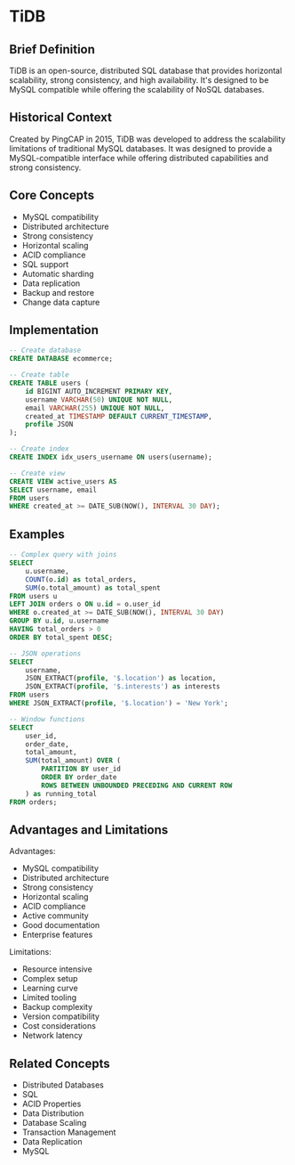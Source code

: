 # TiDB

## Brief Definition
TiDB is an open-source, distributed SQL database that provides horizontal scalability, strong consistency, and high availability. It's designed to be MySQL compatible while offering the scalability of NoSQL databases.

## Historical Context
Created by PingCAP in 2015, TiDB was developed to address the scalability limitations of traditional MySQL databases. It was designed to provide a MySQL-compatible interface while offering distributed capabilities and strong consistency.

## Core Concepts
- MySQL compatibility
- Distributed architecture
- Strong consistency
- Horizontal scaling
- ACID compliance
- SQL support
- Automatic sharding
- Data replication
- Backup and restore
- Change data capture

## Implementation
```sql
-- Create database
CREATE DATABASE ecommerce;

-- Create table
CREATE TABLE users (
    id BIGINT AUTO_INCREMENT PRIMARY KEY,
    username VARCHAR(50) UNIQUE NOT NULL,
    email VARCHAR(255) UNIQUE NOT NULL,
    created_at TIMESTAMP DEFAULT CURRENT_TIMESTAMP,
    profile JSON
);

-- Create index
CREATE INDEX idx_users_username ON users(username);

-- Create view
CREATE VIEW active_users AS
SELECT username, email
FROM users
WHERE created_at >= DATE_SUB(NOW(), INTERVAL 30 DAY);
```

## Examples
```sql
-- Complex query with joins
SELECT 
    u.username,
    COUNT(o.id) as total_orders,
    SUM(o.total_amount) as total_spent
FROM users u
LEFT JOIN orders o ON u.id = o.user_id
WHERE o.created_at >= DATE_SUB(NOW(), INTERVAL 30 DAY)
GROUP BY u.id, u.username
HAVING total_orders > 0
ORDER BY total_spent DESC;

-- JSON operations
SELECT 
    username,
    JSON_EXTRACT(profile, '$.location') as location,
    JSON_EXTRACT(profile, '$.interests') as interests
FROM users
WHERE JSON_EXTRACT(profile, '$.location') = 'New York';

-- Window functions
SELECT 
    user_id,
    order_date,
    total_amount,
    SUM(total_amount) OVER (
        PARTITION BY user_id 
        ORDER BY order_date
        ROWS BETWEEN UNBOUNDED PRECEDING AND CURRENT ROW
    ) as running_total
FROM orders;
```

## Advantages and Limitations
Advantages:
- MySQL compatibility
- Distributed architecture
- Strong consistency
- Horizontal scaling
- ACID compliance
- Active community
- Good documentation
- Enterprise features

Limitations:
- Resource intensive
- Complex setup
- Learning curve
- Limited tooling
- Backup complexity
- Version compatibility
- Cost considerations
- Network latency

## Related Concepts
- Distributed Databases
- SQL
- ACID Properties
- Data Distribution
- Database Scaling
- Transaction Management
- Data Replication
- MySQL 